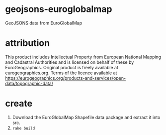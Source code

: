 # geojsons-euroglobalmap
GeoJSONS data from EuroGlobalMap

# attribution
This product includes Intellectual Property from European National Mapping and Cadastral Authorities and is licensed on behalf of these by EuroGeographics. Original product is freely available at eurogeographics.org. Terms of the licence available at https://eurogeographics.org/products-and-services/open-data/topographic-data/

# create
1. Download the EuroGlobalMap Shapefile data package and extract it into src.
2. `rake build`

